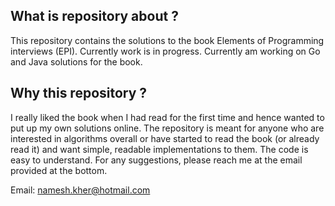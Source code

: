 
What is repository about ?
---------------------------
This repository contains the solutions to the book Elements of Programming interviews (EPI). Currently work is in progress. Currently am working on Go and Java solutions for the book. 


 Why this repository ? 
---------------------------
I really liked the book when I had read for the first time and hence wanted to put up my own solutions online. The repository is meant for anyone who are interested in algorithms overall or have started to read the book (or already read it) and want simple, readable implementations to them. The code is easy to understand. For any suggestions, please reach me at the email provided at the bottom.

Email: namesh.kher@hotmail.com






